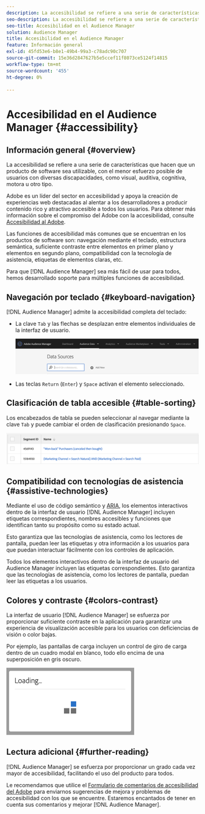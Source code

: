 ```yaml
---
description: La accesibilidad se refiere a una serie de características que hacen que un producto de software sea utilizable, con el menor esfuerzo posible de usuarios con diversas discapacidades, como visual, auditiva, cognitiva, motora u otro tipo.
seo-description: La accesibilidad se refiere a una serie de características que hacen que un producto de software sea utilizable, con el menor esfuerzo posible de usuarios con diversas discapacidades, como visual, auditiva, cognitiva, motora u otro tipo.
seo-title: Accesibilidad en el Audience Manager
solution: Audience Manager
title: Accesibilidad en el Audience Manager
feature: Información general
exl-id: 45fd53e6-b8e1-49b4-99a3-c78adc90c707
source-git-commit: 15e36d2847627b5e5ccef11f8073ce5124f14815
workflow-type: tm+mt
source-wordcount: '455'
ht-degree: 0%

---
```


# Accesibilidad en el Audience Manager {#accessibility}

## Información general {#overview}

La accesibilidad se refiere a una serie de características que hacen que un producto de software sea utilizable, con el menor esfuerzo posible de usuarios con diversas discapacidades, como visual, auditiva, cognitiva, motora u otro tipo.

Adobe es un líder del sector en accesibilidad y apoya la creación de experiencias web destacadas al alentar a los desarrolladores a producir contenido rico y atractivo accesible a todos los usuarios. Para obtener más información sobre el compromiso del Adobe con la accesibilidad, consulte [Accesibilidad al Adobe](https://www.adobe.com/accessibility.html).

Las funciones de accesibilidad más comunes que se encuentran en los productos de software son: navegación mediante el teclado, estructura semántica, suficiente contraste entre elementos en primer plano y elementos en segundo plano, compatibilidad con la tecnología de asistencia, etiquetas de elementos claras, etc.

Para que [!DNL Audience Manager] sea más fácil de usar para todos, hemos desarrollado soporte para múltiples funciones de accesibilidad.

## Navegación por teclado {#keyboard-navigation}

[!DNL Audience Manager] admite la accesibilidad completa del teclado:

* La clave `Tab` y las flechas se desplazan entre elementos individuales de la interfaz de usuario.

   ![Accesibilidad y resaltado](assets/accesibility-highlight.png)

* Las teclas `Return` (`Enter`) y `Space` activan el elemento seleccionado.

## Clasificación de tabla accesible {#table-sorting}

Los encabezados de tabla se pueden seleccionar al navegar mediante la clave `Tab` y puede cambiar el orden de clasificación presionando `Space`.

![accesibilidad-table-headers](assets/accessibility-table-headers.png)

## Compatibilidad con tecnologías de asistencia {#assistive-technologies}

Mediante el uso de código semántico y [ARIA](https://www.w3.org/WAI/standards-guidelines/aria/), los elementos interactivos dentro de la interfaz de usuario [!DNL Audience Manager] incluyen etiquetas correspondientes, nombres accesibles y funciones que identifican tanto su propósito como su estado actual.

Esto garantiza que las tecnologías de asistencia, como los lectores de pantalla, puedan leer las etiquetas y otra información a los usuarios para que puedan interactuar fácilmente con los controles de aplicación.

Todos los elementos interactivos dentro de la interfaz de usuario del Audience Manager incluyen las etiquetas correspondientes. Esto garantiza que las tecnologías de asistencia, como los lectores de pantalla, puedan leer las etiquetas a los usuarios.

## Colores y contraste {#colors-contrast}

La interfaz de usuario [!DNL Audience Manager] se esfuerza por proporcionar suficiente contraste en la aplicación para garantizar una experiencia de visualización accesible para los usuarios con deficiencias de visión o color bajas.

Por ejemplo, las pantallas de carga incluyen un control de giro de carga dentro de un cuadro modal en blanco, todo ello encima de una superposición en gris oscuro.

![carga de accesibilidad](assets/accessibility-loading.png)

## Lectura adicional {#further-reading}

[!DNL Audience Manager] se esfuerza por proporcionar un grado cada vez mayor de accesibilidad, facilitando el uso del producto para todos.

Le recomendamos que utilice el [Formulario de comentarios de accesibilidad del Adobe](https://www.adobe.com/accessibility/feedback.html) para enviarnos sugerencias de mejora y problemas de accesibilidad con los que se encuentre. Estaremos encantados de tener en cuenta sus comentarios y mejorar [!DNL Audience Manager].
